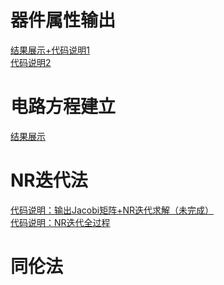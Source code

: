 # 器件属性输出
[结果展示+代码说明1](https://www.bilibili.com/video/BV1Dc411c7SK/?vd_source=5747beb809cf06f158b6cb78772c8a44)<br>
[代码说明2](https://www.bilibili.com/video/BV13N411e7Fp/)<br>
# 电路方程建立
[结果展示](https://www.bilibili.com/video/BV18u411G7o4/)<br>
# NR迭代法
[代码说明：输出Jacobi矩阵+NR迭代求解（未完成）](https://www.bilibili.com/video/BV1Yh4y1F7YW/)<br>
[代码说明：NR迭代全过程](https://www.bilibili.com/video/BV1hj411q77a/)
# 同伦法
